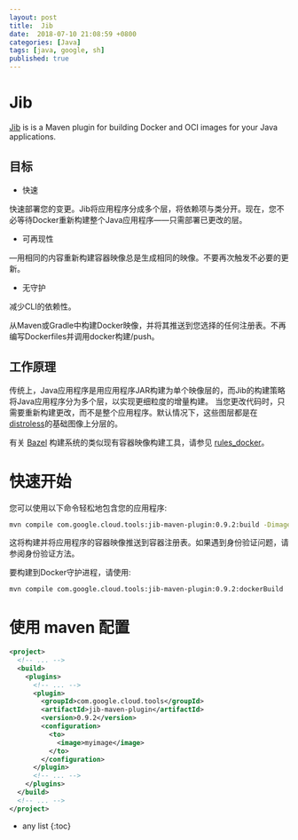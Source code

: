 ```yaml
---
layout: post
title:  Jib
date:  2018-07-10 21:08:59 +0800
categories: [Java]
tags: [java, google, sh]
published: true
---
```


# Jib

[Jib](https://github.com/GoogleContainerTools/jib/tree/master/jib-maven-plugin#quickstart) 
is is a Maven plugin for building Docker and OCI images for your Java applications.


## 目标

- 快速

快速部署您的变更。Jib将应用程序分成多个层，将依赖项与类分开。现在，您不必等待Docker重新构建整个Java应用程序——只需部署已更改的层。

- 可再现性

—用相同的内容重新构建容器映像总是生成相同的映像。不要再次触发不必要的更新。

- 无守护

减少CLI的依赖性。

从Maven或Gradle中构建Docker映像，并将其推送到您选择的任何注册表。不再编写Dockerfiles并调用docker构建/push。

## 工作原理

传统上，Java应用程序是用应用程序JAR构建为单个映像层的，而Jib的构建策略将Java应用程序分为多个层，以实现更细粒度的增量构建。
当您更改代码时，只需要重新构建更改，而不是整个应用程序。默认情况下，这些图层都是在[distroless](https://github.com/GoogleContainerTools/distroless)的基础图像上分层的。

有关 [Bazel](https://github.com/bazelbuild/bazel) 构建系统的类似现有容器映像构建工具，请参见 [rules_docker](https://github.com/bazelbuild/rules_docker)。

# 快速开始

您可以使用以下命令轻松地包含您的应用程序:

```sh
mvn compile com.google.cloud.tools:jib-maven-plugin:0.9.2:build -Dimage=<MY IMAGE>
```

这将构建并将应用程序的容器映像推送到容器注册表。如果遇到身份验证问题，请参阅身份验证方法。

要构建到Docker守护进程，请使用:

```sh
mvn compile com.google.cloud.tools:jib-maven-plugin:0.9.2:dockerBuild
```

# 使用 maven 配置

```xml
<project>
  <!-- ... -->
  <build>
    <plugins>
      <!-- ... -->
      <plugin>
        <groupId>com.google.cloud.tools</groupId>
        <artifactId>jib-maven-plugin</artifactId>
        <version>0.9.2</version>
        <configuration>
          <to>
            <image>myimage</image>
          </to>
        </configuration>
      </plugin>
      <!-- ... -->
    </plugins>
  </build>
  <!-- ... -->
</project>
```

* any list
{:toc}